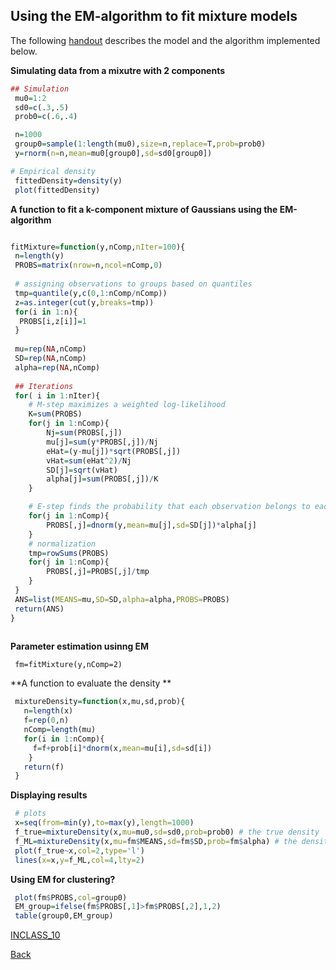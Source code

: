  

## Using the EM-algorithm to fit mixture models

The following [handout](https://github.com/gdlc/STAT_COMP/blob/master/FittingFiniteMixturesWithEM.pdf) describes the model and the algorithm implemented below.


**Simulating data from a mixutre with 2 components**

```r
## Simulation
 mu0=1:2
 sd0=c(.3,.5)
 prob0=c(.6,.4)

 n=1000
 group0=sample(1:length(mu0),size=n,replace=T,prob=prob0)
 y=rnorm(n=n,mean=mu0[group0],sd=sd0[group0])

# Empirical density
 fittedDensity=density(y)
 plot(fittedDensity)

```


**A function to fit a k-component mixture of Gaussians using the EM-algorithm**


```r

fitMixture=function(y,nComp,nIter=100){ 
 n=length(y)
 PROBS=matrix(nrow=n,ncol=nComp,0)
 
 # assigning observations to groups based on quantiles
 tmp=quantile(y,c(0,1:nComp/nComp))
 z=as.integer(cut(y,breaks=tmp))
 for(i in 1:n){
  PROBS[i,z[i]]=1
 }  
   
 mu=rep(NA,nComp)
 SD=rep(NA,nComp)
 alpha=rep(NA,nComp)
 
 ## Iterations
 for( i in 1:nIter){
	# M-step maximizes a weighted log-likelihood 
	K=sum(PROBS)
	for(j in 1:nComp){
		Nj=sum(PROBS[,j])		
		mu[j]=sum(y*PROBS[,j])/Nj		
		eHat=(y-mu[j])*sqrt(PROBS[,j])		
		vHat=sum(eHat^2)/Nj
		SD[j]=sqrt(vHat)
		alpha[j]=sum(PROBS[,j])/K
	}

	# E-step finds the probability that each observation belongs to each group	
	for(j in 1:nComp){
		PROBS[,j]=dnorm(y,mean=mu[j],sd=SD[j])*alpha[j]
	}
	# normalization 
	tmp=rowSums(PROBS)
	for(j in 1:nComp){
		PROBS[,j]=PROBS[,j]/tmp
	}		   
 }
 ANS=list(MEANS=mu,SD=SD,alpha=alpha,PROBS=PROBS)
 return(ANS)
}
 
```

**Parameter estimation usinng EM**

```
 fm=fitMixture(y,nComp=2)
```

**A function to evaluate the density **

```r
 mixtureDensity=function(x,mu,sd,prob){
   n=length(x)
   f=rep(0,n)
   nComp=length(mu)
   for(i in 1:nComp){
     f=f+prob[i]*dnorm(x,mean=mu[i],sd=sd[i]) 
    }
   return(f)
 }
```
**Displaying results**

```r
 # plots
 x=seq(from=min(y),to=max(y),length=1000)
 f_true=mixtureDensity(x,mu=mu0,sd=sd0,prob=prob0) # the true density
 f_ML=mixtureDensity(x,mu=fm$MEANS,sd=fm$SD,prob=fm$alpha) # the density evaluated at the ML estimates of the parameters
 plot(f_true~x,col=2,type='l')
 lines(x=x,y=f_ML,col=4,lty=2)
```
**Using EM for clustering?**

```r
 plot(fm$PROBS,col=group0)
 EM_group=ifelse(fm$PROBS[,1]>fm$PROBS[,2],1,2)
 table(group0,EM_group)
```

[INCLASS_10]()

[Back](https://github.com/gdlc/STAT_COMP/)
